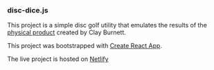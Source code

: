 ### disc-dice.js

This project is a simple disc golf utility that emulates the results of the [physical product]([https://www.discdice.us](https://www.discdice.us)) created by Clay Burnett. 

This project was bootstrapped with [Create React App](https://github.com/facebook/create-react-app).

The live project is hosted on [Netlify](https://discdice.netlify.app/)
